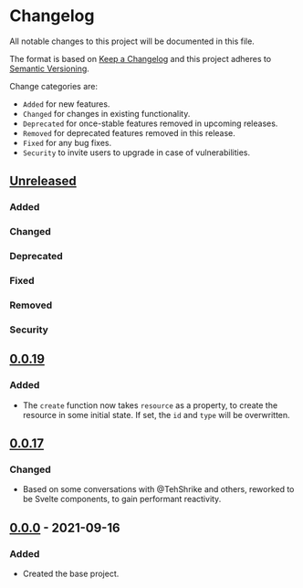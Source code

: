 # Changelog

All notable changes to this project will be documented in this file.

The format is based on [Keep a Changelog](http://keepachangelog.com/en/1.0.0/)
and this project adheres to [Semantic Versioning](http://semver.org/spec/v2.0.0.html).

Change categories are:

* `Added` for new features.
* `Changed` for changes in existing functionality.
* `Deprecated` for once-stable features removed in upcoming releases.
* `Removed` for deprecated features removed in this release.
* `Fixed` for any bug fixes.
* `Security` to invite users to upgrade in case of vulnerabilities.

## [Unreleased]
### Added
### Changed
### Deprecated
### Fixed
### Removed
### Security

## [0.0.19]
### Added
- The `create` function now takes `resource` as a property, to create the resource in some initial state. If set, the `id` and `type` will be overwritten.

## [0.0.17]
### Changed
- Based on some conversations with @TehShrike and others, reworked to be Svelte
  components, to gain performant reactivity.

## [0.0.0] - 2021-09-16
### Added
- Created the base project.

[Unreleased]: https://github.com/saibotsivad/jsonapi-svelte-form/compare/v0.0.0...HEAD
[1.0.0]: https://github.com/saibotsivad/jsonapi-svelte-form/compare/v0.0.0...v1.0.0
[0.0.19]: https://github.com/saibotsivad/jsonapi-svelte-form/compare/v0.0.17...v0.0.19
[0.0.17]: https://github.com/saibotsivad/jsonapi-svelte-form/compare/v0.0.0...v0.0.17
[0.0.0]: https://github.com/saibotsivad/jsonapi-svelte-form/compare/0.0.0-init...v0.0.0
